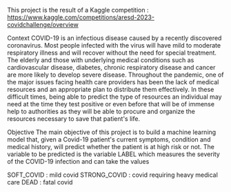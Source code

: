 This project is the result of a Kaggle competition : https://www.kaggle.com/competitions/aresd-2023-covidchallenge/overview

Context
COVID-19 is an infectious disease caused by a recently discovered coronavirus. Most people infected with the virus will have mild to moderate respiratory illness and will recover without the need for special treatment. The elderly and those with underlying medical conditions such as cardiovascular disease, diabetes, chronic respiratory disease and cancer are more likely to develop severe disease. Throughout the pandemic, one of the major issues facing health care providers has been the lack of medical resources and an appropriate plan to distribute them effectively. In these difficult times, being able to predict the type of resources an individual may need at the time they test positive or even before that will be of immense help to authorities as they will be able to procure and organize the resources necessary to save that patient's life.

Objective
The main objective of this project is to build a machine learning model that, given a Covid-19 patient's current symptoms, condition and medical history, will predict whether the patient is at high risk or not. The variable to be predicted is the variable LABEL which measures the severity of the COVID-19 infection and can take the values

SOFT_COVID : mild covid
STRONG_COVID : covid requiring heavy medical care
DEAD : fatal covid

















